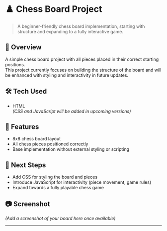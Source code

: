 # ♟️ Chess Board Project  

> A beginner-friendly chess board implementation, starting with structure and expanding to a fully interactive game.  

## 📌 Overview
A simple chess board project with all pieces placed in their correct starting positions.  
This project currently focuses on building the structure of the board and will be enhanced with styling and interactivity in future updates.

## 🛠️ Tech Used
- HTML  
*(CSS and JavaScript will be added in upcoming versions)*

## 🚀 Features
- 8x8 chess board layout  
- All chess pieces positioned correctly  
- Base implementation without external styling or scripting  

## 🔮 Next Steps
- Add CSS for styling the board and pieces  
- Introduce JavaScript for interactivity (piece movement, game rules)  
- Expand towards a fully playable chess game  

## 📷 Screenshot
*(Add a screenshot of your board here once available)*

---
